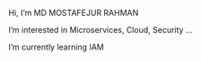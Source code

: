 Hi, I’m MD MOSTAFEJUR RAHMAN

I’m interested in Microservices, Cloud, Security ...

I’m currently learning  IAM

<!---
mmrraju/mmrraju is a ✨ special ✨ repository because its `README.md` (this file) appears on your GitHub profile.
You can click the Preview link to take a look at your changes.
--->
